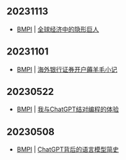 ## 20231113
- [BMPI](https://www.bmpi.dev/) | [全球经济中的隐形巨人](https://www.bmpi.dev/money/what-is-capital/)

## 20231101
- [BMPI](https://www.bmpi.dev/) | [海外银行证券开户薅羊毛小记](https://www.bmpi.dev/money/guide-to-open-sg-bank/)

## 20230522
- [BMPI](https://www.bmpi.dev/) | [我与ChatGPT结对编程的体验](https://www.bmpi.dev/dev/chatgpt-development-notes/pair-programming/)

## 20230508
- [BMPI](https://www.bmpi.dev/) | [ChatGPT背后的语言模型简史](https://www.bmpi.dev/dev/deep-learning/nlp-language-models/)


